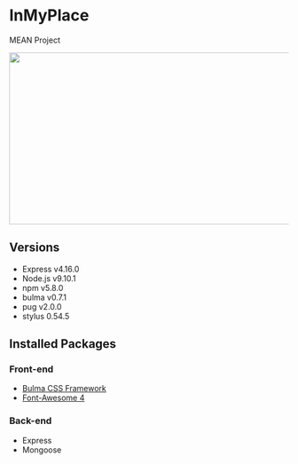 # InMyPlace
MEAN Project
 
<p align="center">
    <img width="768" height="310" src="./src/assets/pics/mean_cycle.jpg">
</p>

## Versions
* Express v4.16.0
* Node.js v9.10.1
* npm v5.8.0
* bulma v0.7.1
* pug v2.0.0
* stylus 0.54.5

## Installed Packages
### Front-end
* [Bulma CSS Framework](https://bulma.io/)
* [Font-Awesome 4](https://fontawesome.com/)

### Back-end
* Express
* Mongoose